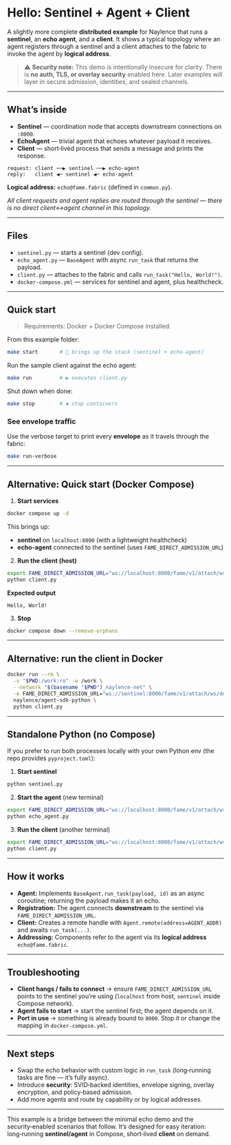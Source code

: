 # Hello: Sentinel + Agent + Client

A slightly more complete **distributed example** for Naylence that runs a **sentinel**, an **echo agent**, and a **client**. It shows a typical topology where an agent registers through a sentinel and a client attaches to the fabric to invoke the agent by **logical address**.

> ⚠️ **Security note:** This demo is intentionally insecure for clarity. There is **no auth, TLS, or overlay security** enabled here. Later examples will layer in secure admission, identities, and sealed channels.

---

## What’s inside

* **Sentinel** — coordination node that accepts downstream connections on `:8000`.
* **EchoAgent** — trivial agent that echoes whatever payload it receives.
* **Client** — short‑lived process that sends a message and prints the response.

```
request: client ──▶ sentinel ──▶ echo-agent
reply:   client ◀─ sentinel ◀─ echo-agent
```

**Logical address:** `echo@fame.fabric` (defined in `common.py`).

*All client requests and agent replies are routed through the sentinel — there is no direct client↔agent channel in this topology.*

---

## Files

* `sentinel.py` — starts a sentinel (dev config).
* `echo_agent.py` — `BaseAgent` with async `run_task` that returns the payload.
* `client.py` — attaches to the fabric and calls `run_task("Hello, World!")`.
* `docker-compose.yml` — services for sentinel and agent, plus healthcheck.

---

## Quick start

> Requirements: Docker + Docker Compose installed.

From this example folder:

```bash
make start       # 🚀 brings up the stack (sentinel + echo-agent)
```

Run the sample client against the echo agent:

```bash
make run         # ▶️ executes client.py
```

Shut down when done:

```bash
make stop        # ⏹ stop containers
```

### See envelope traffic

Use the verbose target to print every **envelope** as it travels through the fabric:

```bash
make run-verbose
```

---

## Alternative: Quick start (Docker Compose)

1. **Start services**

```bash
docker compose up -d
```

This brings up:

* **sentinel** on `localhost:8000` (with a lightweight healthcheck)
* **echo-agent** connected to the sentinel (uses `FAME_DIRECT_ADMISSION_URL`)

2. **Run the client (host)**

```bash
export FAME_DIRECT_ADMISSION_URL="ws://localhost:8000/fame/v1/attach/ws/downstream"
python client.py
```

**Expected output**

```
Hello, World!
```

3. **Stop**

```bash
docker compose down --remove-orphans
```

---

## Alternative: run the client in Docker

```bash
docker run --rm \
  -v "$PWD:/work:ro" -w /work \
  --network "$(basename "$PWD")_naylence-net" \
  -e FAME_DIRECT_ADMISSION_URL="ws://sentinel:8000/fame/v1/attach/ws/downstream" \
  naylence/agent-sdk-python \
  python client.py
```

---

## Standalone Python (no Compose)

If you prefer to run both processes locally with your own Python env (the repo provides `pyproject.toml`):

1. **Start sentinel**

```bash
python sentinel.py
```

2. **Start the agent** (new terminal)

```bash
export FAME_DIRECT_ADMISSION_URL="ws://localhost:8000/fame/v1/attach/ws/downstream"
python echo_agent.py
```

3. **Run the client** (another terminal)

```bash
export FAME_DIRECT_ADMISSION_URL="ws://localhost:8000/fame/v1/attach/ws/downstream"
python client.py
```

---

## How it works

* **Agent:** Implements `BaseAgent.run_task(payload, id)` as an async coroutine; returning the payload makes it an echo.
* **Registration:** The agent connects **downstream** to the sentinel via `FAME_DIRECT_ADMISSION_URL`.
* **Client:** Creates a remote handle with `Agent.remote(address=AGENT_ADDR)` and awaits `run_task(...)`.
* **Addressing:** Components refer to the agent via its **logical address** `echo@fame.fabric`.

---

## Troubleshooting

* **Client hangs / fails to connect** → ensure `FAME_DIRECT_ADMISSION_URL` points to the sentinel you’re using (`localhost` from host, `sentinel` inside Compose network).
* **Agent fails to start** → start the sentinel first; the agent depends on it.
* **Port in use** → something is already bound to `8000`. Stop it or change the mapping in `docker-compose.yml`.

---

## Next steps

* Swap the echo behavior with custom logic in `run_task` (long‑running tasks are fine — it’s fully async).
* Introduce **security**: SVID‑backed identities, envelope signing, overlay encryption, and policy‑based admission.
* Add more agents and route by capability or by logical addresses.

---

This example is a bridge between the minimal echo demo and the security‑enabled scenarios that follow. It’s designed for easy iteration: long‑running **sentinel/agent** in Compose, short‑lived **client** on demand.
